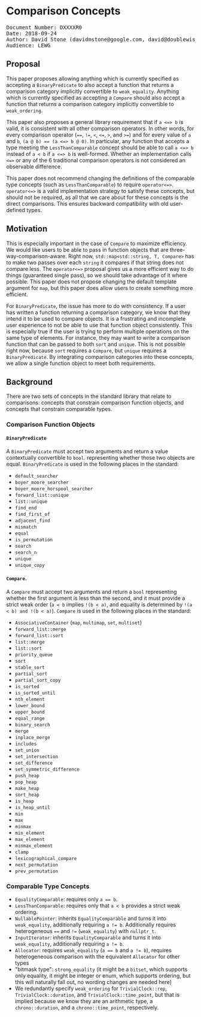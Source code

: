 # Comparison Concepts

<pre>
Document Number: DXXXXR0
Date: 2018-09-24
Author: David Stone (&#100;&#97;&#118;&#105;&#100;&#109;&#115;&#116;&#111;&#110;&#101;&#64;&#103;&#111;&#111;&#103;&#108;&#101;&#46;&#99;&#111;&#109;, &#100;&#97;&#118;&#105;&#100;&#64;&#100;&#111;&#117;&#98;&#108;&#101;&#119;&#105;&#115;&#101;&#46;&#110;&#101;&#116;)
Audience: LEWG
</pre>

## Proposal

This paper proposes allowing anything which is currently specified as accepting a `BinaryPredicate` to also accept a function that returns a comparison category implicitly convertible to `weak_equality`. Anything which is currently specified as accepting a `Compare` should also accept a function that returns a comparison category implicitly convertible to `weak_ordering`.

This paper also proposes a general library requirement that if `a <=> b` is valid, it is consistent with all other comparison operators. In other words, for every comparison operator (`==`, `!=`, `<`, `<=`, `>`, and `>=`) and for every value of `a` and `b`, `(a @ b) == (a <=> b @ 0)`. In particular, any function that accepts a type meeting the `LessThanComparable` concept should be able to call `a <=> b` instead of `a < b` if `a <=> b` is well-formed. Whether an implementation calls `<=>` or any of the 6 traditional comparison operators is not considered an observable difference.

This paper does not recommend changing the definitions of the comparable type concepts (such as `LessThanComparable`) to require `operator<=>`. `operator<=>` is a valid implementation strategy to satisfy these concepts, but should not be required, as all that we care about for these concepts is the direct comparisons. This ensures backward compatibility with old user-defined types.

## Motivation

This is especially important in the case of `Compare` to maximize efficiency. We would like users to be able to pass in function objects that are three-way-comparison-aware. Right now, `std::map<std::string, T, Compare>` has to make two passes over each `string` it compares if that string does not compare less. The `operator<=>` proposal gives us a more efficient way to do things (guaranteed single pass), so we should take advantage of it where possible. This paper does not propose changing the default template argument for `map`, but this paper does allow users to create something more efficient.

For `BinaryPredicate`, the issue has more to do with consistency. If a user has written a function returning a comparison category, we know that they intend it to be used to compare objects. It is a frustrating and incomplete user experience to not be able to use that function object consistently. This is especially true if the user is trying to perform multiple operations on the same type of elements. For instance, they may want to write a comparison function that can be passed to both `sort` and `unique`. This is not possible right now, because `sort` requires a `Compare`, but `unique` requires a `BinaryPredicate`. By integrating comparison categories into these concepts, we allow a single function object to meet both requirements.

## Background

There are two sets of concepts in the standard library that relate to comparisons: concepts that constrain comparison function objects, and concepts that constrain comparable types.

### Comparison Function Objects

#### `BinaryPredicate`

A `BinaryPredicate` must accept two arguments and return a value contextually convertible to `bool`. representing whether those two objects are equal. `BinaryPredicate` is used in the following places in the standard:

* `default_searcher`
* `boyer_moore_searcher`
* `boyer_moore_horspool_searcher`
* `forward_list::unique`
* `list::unique`
* `find_end`
* `find_first_of`
* `adjacent_find`
* `mismatch`
* `equal`
* `is_permutation`
* `search`
* `search_n`
* `unique`
* `unique_copy`

#### `Compare`.

 A `Compare` must accept two arguments and return a `bool` representing whether the first argument is less than the second, and it must provide a strict weak order (`a < b` implies `!(b < a)`, and equality is determined by `!(a < b) and !(b < a)`). `Compare` is used in the following places in the standard:

* `AssociativeContainer` (`map`, `multimap`, `set`, `multiset`)
* `forward_list::merge`
* `forward_list::sort`
* `list::merge`
* `list::sort`
* `priority_queue`
* `sort`
* `stable_sort`
* `partial_sort`
* `partial_sort_copy`
* `is_sorted`
* `is_sorted_until`
* `nth_element`
* `lower_bound`
* `upper_bound`
* `equal_range`
* `binary_search`
* `merge`
* `inplace_merge`
* `includes`
* `set_union`
* `set_intersection`
* `set_difference`
* `set_symmetric_difference`
* `push_heap`
* `pop_heap`
* `make_heap`
* `sort_heap`
* `is_heap`
* `is_heap_until`
* `min`
* `max`
* `minmax`
* `min_element`
* `max_element`
* `minmax_element`
* `clamp`
* `lexicographical_compare`
* `next_permutation`
* `prev_permutation`

### Comparable Type Concepts

* `EqualityComparable`: requires only `a == b`.
* `LessThanComparable`: requires only that `a < b` provides a strict weak ordering.
* `NullablePointer`: inherits `EqualityComparable` and turns it into `weak_equality`, additionally requiring `a != b`. Additionally requires heterogeneous `==` and `!=` (`weak_equality`) with `nullptr_t`.
* `InputIterator`: inherits `EqualityComparable` and turns it into `weak_equality`, additionally requiring `a != b`.
* `Allocator`: requires `weak_equality` (`a == b` and `a != b`), requires heterogeneous comparison with the equivalent `Allocator` for other types
* "bitmask type": `strong_equality` (it might be a `bitset`, which supports only equality, it might be integer or enum, which supports ordering, but this will naturally fall out, no wording changes are needed here)
* We redundantly specify `weak_ordering` for `TrivialClock::rep`, `TrivialClock::duration`, and `TrivialClock::time_point`, but that is implied because we know they are an arithmetic type, a `chrono::duration`, and a `chrono::time_point`, respectively.

